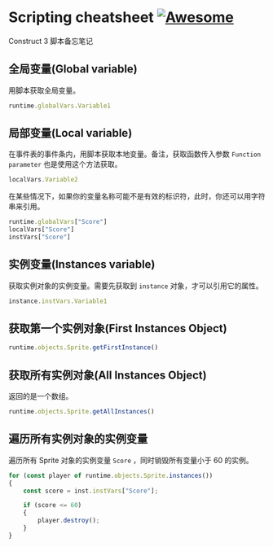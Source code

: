 # Scripting cheatsheet [![Awesome](https://awesome.re/badge-flat.svg)](https://awesome.re)

Construct 3 脚本备忘笔记

## 全局变量(Global variable)

用脚本获取全局变量。

```javascript
runtime.globalVars.Variable1
```

## 局部变量(Local variable)

在事件表的事件条内，用脚本获取本地变量。备注，获取函数传入参数 `Function parameter` 也是使用这个方法获取。

```javascript
localVars.Variable2
```

在某些情况下，如果你的变量名称可能不是有效的标识符，此时，你还可以用字符串来引用。

```javascript
runtime.globalVars["Score"]
localVars["Score"]
instVars["Score"]
```

## 实例变量(Instances variable)

获取实例对象的实例变量。需要先获取到 `instance` 对象，才可以引用它的属性。

```javascript
instance.instVars.Variable1
```

## 获取第一个实例对象(First Instances Object)

```javascript
runtime.objects.Sprite.getFirstInstance()
```

## 获取所有实例对象(All Instances Object)

返回的是一个数组。

```javascript
runtime.objects.Sprite.getAllInstances()
```

## 遍历所有实例对象的实例变量

遍历所有 Sprite 对象的实例变量 `Score` ，同时销毁所有变量小于 60 的实例。

```javascript
for (const player of runtime.objects.Sprite.instances())
{
    const score = inst.instVars["Score"];

    if (score <= 60) 
    {
        player.destroy();
    }
}
```
